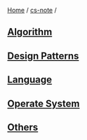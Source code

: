 [Home](https://mengxianbin.github.io) /
[cs-note](https://mengxianbin.github.io/cs-note) /

## [Algorithm](https://mengxianbin.github.io/cs-note/content/algorithm)

## [Design Patterns](https://mengxianbin.github.io/cs-note/content/design_patterns)

## [Language](https://mengxianbin.github.io/cs-note/content/language)

## [Operate System](https://mengxianbin.github.io/cs-note/content/operate_system)

## [Others](https://mengxianbin.github.io/cs-note/content/others)

